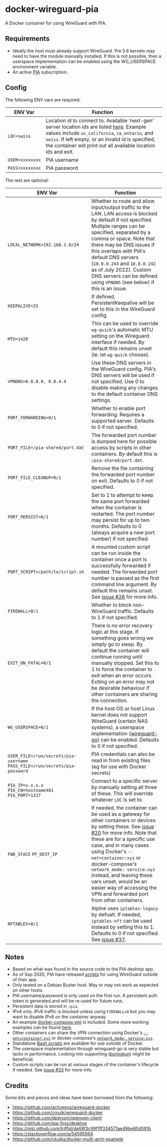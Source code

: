 # docker-wireguard-pia

A Docker container for using WireGuard with PIA.

## Requirements
* Ideally the host must already support WireGuard. Pre 5.6 kernels may need to have the module manually installed. If this is not possible, then a userspace implementation can be enabled using the WG_USERSPACE environment variable.
* An active [PIA](https://www.privateinternetaccess.com) subscription.

## Config
The following ENV vars are required:

| ENV Var | Function |
|-------|------|
|```LOC=swiss```|Location id to connect to. Available 'next-gen' server location ids are listed [here](https://serverlist.piaservers.net/vpninfo/servers/v6). Example values include ```us_california```, ```ca_ontario```, and ```swiss```. If left empty, or an invalid id is specified, the container will print out all available location ids and exit.
|```USER=xxxxxxxx```|PIA username
|```PASS=xxxxxxxx```|PIA password

The rest are optional:

| ENV Var | Function |
|-------|------|
|```LOCAL_NETWORK=192.168.1.0/24```|Whether to route and allow input/output traffic to the LAN. LAN access is blocked by default if not specified. Multiple ranges can be specified, separated by a comma or space. Note that there may be DNS issues if this overlaps with PIA's default DNS servers (`10.0.0.243` and `10.0.0.242` as of July 2022). Custom DNS servers can be defined using `VPNDNS` (see below) if this is an issue.
|```KEEPALIVE=25```|If defined, PersistentKeepalive will be set to this in the WireGuard config.
|```MTU=1420```|This can be used to override ```wg-quick```'s automatic MTU setting on the Wireguard interface if needed. By default this remains unset (ie. let ```wg-quick``` choose).
|```VPNDNS=8.8.8.8, 8.8.4.4```|Use these DNS servers in the WireGuard config. PIA's DNS servers will be used if not specified. Use 0 to disable making any changes to the default container DNS settings.
|```PORT_FORWARDING=0/1```|Whether to enable port forwarding. Requires a supported server. Defaults to 0 if not specified.
|```PORT_FILE=/pia-shared/port.dat```|The forwarded port number is dumped here for possible access by scripts in other containers. By default this is ```/pia-shared/port.dat```.
|```PORT_FILE_CLEANUP=0/1```|Remove the file containing the forwarded port number on exit. Defaults to 0 if not specified.
|```PORT_PERSIST=0/1```|Set to 1 to attempt to keep the same port forwarded when the container is restarted. The port number may persist for up to two months. Defaults to 0 (always acquire a new port number) if not specified.
|```PORT_SCRIPT=/path/to/script.sh```|A mounted custom script can be run inside the container once a port is successfully forwarded if needed. The forwarded port number is passed as the first command line argument. By default this remains unset. See [issue #26](https://github.com/thrnz/docker-wireguard-pia/issues/26) for more info.
|```FIREWALL=0/1```|Whether to block non-WireGuard traffic. Defaults to 1 if not specified.
|```EXIT_ON_FATAL=0/1```|There is no error recovery logic at this stage. If something goes wrong we simply go to sleep. By default the container will continue running until manually stopped. Set this to 1 to force the container to exit when an error occurs. Exiting on an error may not be desirable behaviour if other containers are sharing the connection.
|```WG_USERSPACE=0/1```|If the host OS or host Linux kernel does not support WireGuard (certain NAS systems), a userspace implementation ([wireguard-go](https://git.zx2c4.com/wireguard-go/about/)) can be enabled. Defaults to 0 if not specified.
|```USER_FILE=/run/secrets/pia-username``` ```PASS_FILE=/run/secrets/pia-password```|PIA credentials can also be read in from existing files (eg for use with Docker secrets)
|```PIA_IP=x.x.x.x``` ```PIA_CN=hostname401``` ```PIA_PORT=1337```|Connect to a specific server by manually setting all three of these. This will override whatever ```LOC``` is set to.
|```FWD_IFACE``` ```PF_DEST_IP```|If needed, the container can be used as a gateway for other containers or devices by setting these. See [issue #20](https://github.com/thrnz/docker-wireguard-pia/issues/20) for more info. Note that these are for a specific use case, and in many cases using Docker's ```--net=container:xyz``` or docker-compose's ```network_mode: service:xyz``` instead, and leaving these vars unset, would be an easier way of accessing the VPN and forwarded port from other containers.
|```NFTABLES=0/1```|Alpine uses `iptables-legacy` by defualt. If needed, `iptables-nft` can be used instead by setting this to 1. Defaults to 0 if not specified. See [issue #37](https://github.com/thrnz/docker-wireguard-pia/issues/37).

## Notes
* Based on what was found in the source code to the PIA desktop app.
* As of Sep 2020, PIA have released [scripts](https://github.com/pia-foss/manual-connections) for using WireGuard outside of their app.
* Only tested on a Debian Buster host. May or may not work as expected on other hosts.
* PIA username/password is only used on the first run. A persistent auth token is generated and will be re-used for future runs.
* Persistent data is stored in ```/pia```.
* IPv4 only. IPv6 traffic is blocked unless using ```FIREWALL=0``` but you may want to disable IPv6 on the container anyway.
* An example [docker-compose.yml](https://github.com/thrnz/docker-wireguard-pia/blob/master/docker-compose.yml) is included. Some more working examples can be found [here](https://github.com/thrnz/docker-wireguard-pia/wiki/Examples).
* Other containers can share the VPN connection using Docker's [```--net=container:xyz```](https://docs.docker.com/engine/reference/run/#network-settings) or docker-compose's [```network_mode: service:xyz```](https://github.com/compose-spec/compose-spec/blob/master/spec.md#network_mode).
* Standalone [Bash scripts](https://github.com/thrnz/docker-wireguard-pia/tree/master/extra) are available for use outside of Docker.
* The userspace implementation through wireguard-go is very stable but lacks in performance. Looking into supporting ([boringtun](https://github.com/cloudflare/boringtun)) might be beneficial.
* Custom scripts can be run at various stages of the container's lifecycle if needed. See [issue #33](https://github.com/thrnz/docker-wireguard-pia/issues/33) for more info.

## Credits
Some bits and pieces and ideas have been borrowed from the following:
* https://github.com/activeeos/wireguard-docker
* https://github.com/cmulk/wireguard-docker
* https://github.com/dperson/openvpn-client
* https://github.com/pia-foss/desktop
* https://gist.github.com/triffid/da48f3c99f1ff334571ae49be80d591b
* https://stackoverflow.com/a/54595564
* https://github.com/ckulka/docker-multi-arch-example
